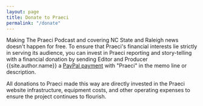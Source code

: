 ```yaml
---
layout: page
title: Donate to Praeci
permalink: "/donate"
---
```

Making The Praeci Podcast and covering NC State and Raleigh news doesn't happen for free. To ensure that Praeci's financial interests lie strictly in serving its audience, you can invest in Praeci reporting and story-telling with a financial donation by sending Editor and Producer {{site.author.name}} a [PayPal payment]({{site.donation_link}}) with "Praeci" in the memo line or description.

All donations to Praeci made this way are directly invested in the Praeci website infrastructure, equipment costs, and other operating expenses to ensure the project continues to flourish.